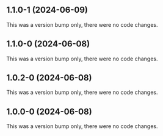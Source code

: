 ## 1.1.0-1 (2024-06-09)

This was a version bump only, there were no code changes.

## 1.1.0-0 (2024-06-08)

This was a version bump only, there were no code changes.

## 1.0.2-0 (2024-06-08)

This was a version bump only, there were no code changes.

## 1.0.0-0 (2024-06-08)

This was a version bump only, there were no code changes.